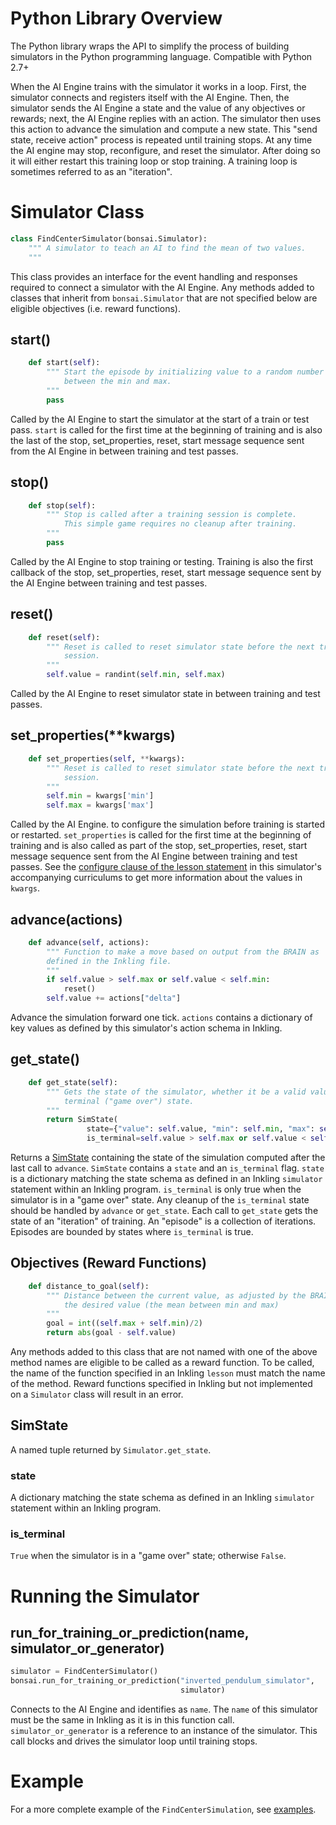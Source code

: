 # Python Library Overview

The Python library wraps the API to simplify the process of building simulators
in the Python programming language.  Compatible with Python 2.7+

When the AI Engine trains with the simulator it works in a loop. First, the
simulator connects and registers itself with the AI Engine. Then, the simulator
sends the AI Engine a state and the value of any objectives or rewards; next,
the AI Engine replies with an action. The simulator then uses this action to
advance the simulation and compute a new state. This "send state, receive
action" process is repeated until training stops.  At any time the AI engine
may stop, reconfigure, and reset the simulator.  After doing so it will either
restart this training loop or stop training.  A training loop is sometimes
referred to as an "iteration".

# Simulator Class

```python
class FindCenterSimulator(bonsai.Simulator):
    """ A simulator to teach an AI to find the mean of two values.
    """
```

This class provides an interface for the event handling and responses required
to connect a simulator with the AI Engine.  Any methods added to classes that
inherit from `bonsai.Simulator` that are not specified below are eligible
objectives (i.e. reward functions).


## start()

```python
    def start(self):
        """ Start the episode by initializing value to a random number
            between the min and max.
        """
        pass
```

Called by the AI Engine to start the simulator at the start of a train or test
pass.  `start` is called for the first time at the beginning of training and is
also the last of the stop, set_properties, reset, start message sequence sent
from the AI Engine in between training and test passes.


## stop()

```python
    def stop(self):
        """ Stop is called after a training session is complete.
            This simple game requires no cleanup after training.
        """
        pass
```
Called by the AI Engine to stop training or testing. Training is also the first
callback of the stop, set_properties, reset, start message sequence sent by the
AI Engine between training and test passes.


## reset()

```python
    def reset(self):
        """ Reset is called to reset simulator state before the next training 
            session.
        """
        self.value = randint(self.min, self.max)
```

Called by the AI Engine to reset simulator state in between training and test
passes.


## set_properties(**kwargs)

```python
    def set_properties(self, **kwargs):
        """ Reset is called to reset simulator state before the next training 
            session.
        """
        self.min = kwargs['min']
        self.max = kwargs['max']
```

Called by the AI Engine. to configure the simulation before training is started
or restarted. `set_properties` is called for the first time at the beginning of
training and is also called as part of the stop, set_properties, reset, start
message sequence sent from the AI Engine between training and test passes. See
the [configure clause of the lesson statement][1] in this simulator's
accompanying curriculums to get more information about the values in `kwargs`.


## advance(actions)

```python
    def advance(self, actions):
        """ Function to make a move based on output from the BRAIN as
        defined in the Inkling file.
        """
        if self.value > self.max or self.value < self.min:
            reset()
        self.value += actions["delta"]
```

Advance the simulation forward one tick. `actions` contains a dictionary of key
values as defined by this simulator's action schema in Inkling.


## get_state()

```python
    def get_state(self):
        """ Gets the state of the simulator, whether it be a valid value or
            terminal ("game over") state.
        """
        return SimState(
                 state={"value": self.value, "min": self.min, "max": self.max},
                 is_terminal=self.value > self.max or self.value < self.min)
```

Returns a [SimState][2] containing the state of the simulation computed after
the last call to `advance`. `SimState` contains a `state` and an `is_terminal`
flag. `state` is a dictionary matching the state schema as defined in an
Inkling `simulator` statement within an Inkling program. `is_terminal` is only
true when the simulator is in a "game over" state. Any cleanup of the
`is_terminal` state should be handled by `advance` or `get_state`. Each call
to `get_state` gets the state of an "iteration" of training.  An "episode" is
a collection of iterations. Episodes are bounded by states where `is_terminal`
is true.


## Objectives (Reward Functions)

```python
    def distance_to_goal(self):
        """ Distance between the current value, as adjusted by the BRAIN and
            the desired value (the mean between min and max)
        """
        goal = int((self.max + self.min)/2)
        return abs(goal - self.value)
```

Any methods added to this class that are not named with one of the above
method names are eligible to be called as a reward function.  To be called,
the name of the function specified in an Inkling `lesson` must match the name
of the method.  Reward functions specified in Inkling but not implemented on a
`Simulator` class will result in an error.

## SimState

A named tuple returned by `Simulator.get_state`.


### state

A dictionary matching the state schema as defined in an Inkling `simulator`
statement within an Inkling program.


### is_terminal

`True` when the simulator is in a "game over" state; otherwise `False`.


# Running the Simulator

## run_for_training_or_prediction(name, simulator_or_generator)

```python
simulator = FindCenterSimulator()
bonsai.run_for_training_or_prediction("inverted_pendulum_simulator",
                                      simulator)
```

Connects to the AI Engine and identifies as `name`. The `name` of this
simulator must be the same in Inkling as it is in this function call.
`simulator_or_generator` is a reference to an instance of the simulator. This
call blocks and drives the simulator loop until training stops.


# Example

For a more complete example of the `FindCenterSimulation`, see [examples][3].


[1]: inkling-reference.html#configure-clause
[2]: #simstate
[3]: ../examples.html#basic-simulator-find-the-center
